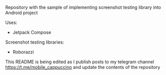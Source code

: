 Repository with the sample of implementing screenshot testing library into Android project

Uses:
- Jetpack Compose

Screenshot testing libraries:
- Roborazzi

This README is being edited as I publish posts to my telegram channel https://t.me/mobile_cappuccino and update the contents of the repository
